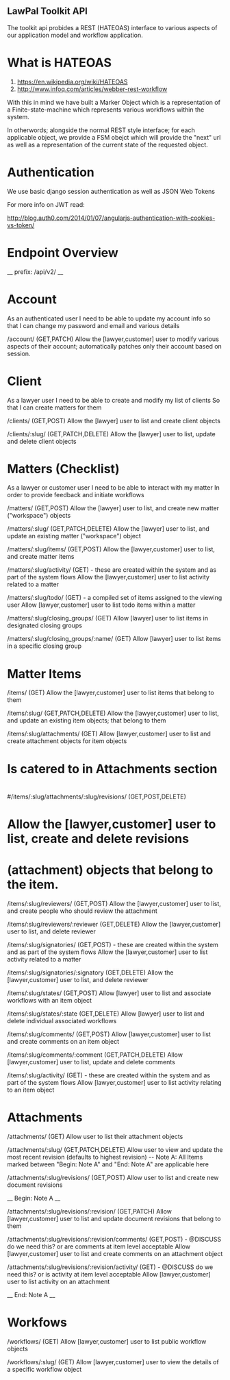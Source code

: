 LawPal Toolkit API
------------------


The toolkit api probides a REST (HATEOAS) interface to various aspects of our application
model and workflow application.


What is HATEOAS
===============

1. https://en.wikipedia.org/wiki/HATEOAS
2. http://www.infoq.com/articles/webber-rest-workflow

With this in mind we have built a Marker Object which is a representation of
a Finite-state-machine which represents various workflows within the system.

In otherwords; alongside the normal REST style interface; for each applicable
object, we provide a FSM obejct which will provide the "next" url as well as a
representation of the current state of the requested object.


Authentication
==============

We use basic django session authentication as well as JSON Web Tokens

For more info on JWT read:

http://blog.auth0.com/2014/01/07/angularjs-authentication-with-cookies-vs-token/


Endpoint Overview
=================

__ prefix: /api/v2/ __

Account
=======

As an authenticated user
I need to be able to update my account info
so that I can change my password and email and various details

/account/ (GET,PATCH)
    Allow the [lawyer,customer] user to modify various aspects of their account; automatically
    patches only their account based on session.


Client
======

As a lawyer user
I need to be able to create and modify my list of clients
So that I can create matters for them

/clients/ (GET,POST)
    Allow the [lawyer] user to list and create client objects

/clients/:slug/ (GET,PATCH,DELETE)
    Allow the [lawyer] user to list, update and delete client objects


Matters (Checklist)
===================

As a lawyer or customer user
I need to be able to interact with my matter
In order to provide feedback and initiate workflows

/matters/ (GET,POST)
    Allow the [lawyer] user to list, and create new matter ("workspace") objects

/matters/:slug/ (GET,PATCH,DELETE)
    Allow the [lawyer] user to list, and update an existing matter ("workspace") object

/matters/:slug/items/ (GET,POST)
    Allow the [lawyer,customer] user to list, and create matter items

/matters/:slug/activity/ (GET) - these are created within the system and as part of the system flows
    Allow the [lawyer,customer] user to list activity related to a matter

/matters/:slug/todo/ (GET) - a compiled set of items assigned to the viewing user
    Allow [lawyer,customer] user to list todo items within a matter

/matters/:slug/closing_groups/ (GET)
    Allow [lawyer] user to list items in designated closing groups

/matters/:slug/closing_groups/:name/ (GET)
    Allow [lawyer] user to list items in a specific closing group


Matter Items
============

/items/ (GET)
    Allow the [lawyer,customer] user to list items that belong to them

/items/:slug/ (GET,PATCH,DELETE)
    Allow the [lawyer,customer] user to list, and update an existing item
    objects; that belong to them

/items/:slug/attachments/ (GET)
    Allow [lawyer,customer] user to list and create attachment objects for item objects

#
# Is catered to in Attachments section
#
#/items/:slug/attachments/:slug/revisions/ (GET,POST,DELETE)
#    Allow the [lawyer,customer] user to list, create and delete revisions
#    (attachment) objects that belong to the item.

/items/:slug/reviewers/ (GET,POST)
    Allow the [lawyer,customer] user to list, and create people who should review
    the attachment

/items/:slug/reviewers/:reviewer (GET,DELETE)
    Allow the [lawyer,customer] user to list, and delete reviewer

/items/:slug/signatories/ (GET,POST) - these are created within the system and as part of the system flows
    Allow the [lawyer,customer] user to list activity related to a matter

/items/:slug/signatories/:signatory (GET,DELETE)
    Allow the [lawyer,customer] user to list, and delete reviewer

/items/:slug/states/ (GET,POST)
    Allow [lawyer] user to list and associate workflows with an item object

/items/:slug/states/:state (GET,DELETE)
    Allow [lawyer] user to list and delete individual associated workflows

/items/:slug/comments/ (GET,POST)
    Allow [lawyer,customer] user to list and create comments on an item object

/items/:slug/comments/:comment (GET,PATCH,DELETE)
    Allow [lawyer,customer] user to list, update and delete comments

/items/:slug/activity/ (GET) - these are created within the system and as part
                               of the system flows
    Allow [lawyer,customer] user to list activity relating to an item object

Attachments
===========

/attachments/ (GET)
    Allow user to list their attachment objects

/attachments/:slug/ (GET,PATCH,DELETE)
    Allow user to view and update the most recent revision (defaults to highest
    revision)
    -- Note A: All Items marked between "Begin: Note A" and "End: Note A" are
       applicable here

/attachments/:slug/revisions/ (GET,POST)
    Allow user to list and create new document revisions

__ Begin: Note A __

/attachments/:slug/revisions/:revision/ (GET,PATCH)
    Allow [lawyer,customer] user to list and update document revisions that
    belong to them

/attachments/:slug/revisions/:revision/comments/ (GET,POST)
    - @DISCUSS do we need this? or are comments at item level acceptable
    Allow [lawyer,customer] user to list and create comments on an attachment
    object

/attachments/:slug/revisions/:revision/activity/ (GET)
    - @DISCUSS do we need this? or is activity at item level acceptable
    Allow [lawyer,customer] user to list activity on an attachment

__ End: Note A __


Workfows
========

/workflows/ (GET)
    Allow [lawyer,customer] user to list public workflow objects

/workflows/:slug/ (GET)
    Allow [lawyer,customer] user to view the details of a specific workflow object

